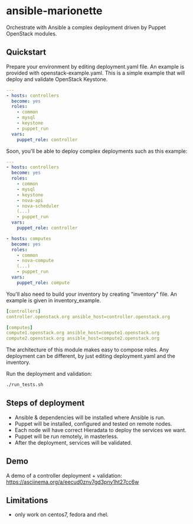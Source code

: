 ansible-marionette
==================

Orchestrate with Ansible a complex deployment driven by Puppet OpenStack modules.


Quickstart
----------

Prepare your environment by editing deployment.yaml file.
An example is provided with openstack-example.yaml.
This is a simple example that will deploy and validate OpenStack Keystone.
```yaml
---
- hosts: controllers
  become: yes
  roles:
    - common
    - mysql
    - keystone
    - puppet_run
  vars:
    puppet_role: controller
```

Soon, you'll be able to deploy complex deployments such as this example:
```yaml
---
- hosts: controllers
  become: yes
  roles:
    - common
    - mysql
    - keystone
    - nova-api
    - nova-scheduler
    (...)
    - puppet_run
  vars:
    puppet_role: controller

- hosts: computes
  become: yes
  roles:
    - common
    - nova-compute
    (...)
    - puppet_run
  vars:
    puppet_role: compute
```

You'll also need to build your inventory by creating "inventory" file.
An example is given in inventory_example.

```yaml
[controllers]
controller.openstack.org ansible_host=controller.openstack.org

[computes]
compute1.openstack.org ansible_host=compute1.openstack.org
compute2.openstack.org ansible_host=compute2.openstack.org
```

The architecture of this module makes easy to compose roles.
Any deployment can be different, by just editing deployment.yaml and the
inventory.

Run the deployment and validation:
```bash
./run_tests.sh
```


Steps of deployment
-------------------

* Ansible & dependencies will be installed where Ansible is run.
* Puppet will be installed, configured and tested on remote nodes.
* Each node will have correct Hieradata to deploy the services we want.
* Puppet will be run remotely, in masterless.
* After the deployment, services will be validated.



Demo
----

A demo of a controller deployment + validation:
https://asciinema.org/a/eecud0zny7gd3pny1ht27cc6w


Limitations
-----------

* only work on centos7, fedora and rhel.
